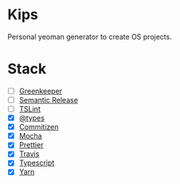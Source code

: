 # Kips

Personal yeoman generator to create OS projects.

# Stack

- [ ] [Greenkeeper](https://greenkeeper.io/)
- [ ] [Semantic Release](https://github.com/semantic-release/semantic-release)
- [ ] [TSLint](https://palantir.github.io/tslint/)
- [x] [@types](https://github.com/DefinitelyTyped/DefinitelyTyped)
- [x] [Commitizen](http://commitizen.github.io/cz-cli/)
- [x] [Mocha](https://mochajs.org/)
- [x] [Prettier](https://prettier.io)
- [x] [Travis](http://travis-ci.com/)
- [x] [Typescript](http://typescriptlang.org/)
- [x] [Yarn](https://yarnpkg.com/lang/en/)
